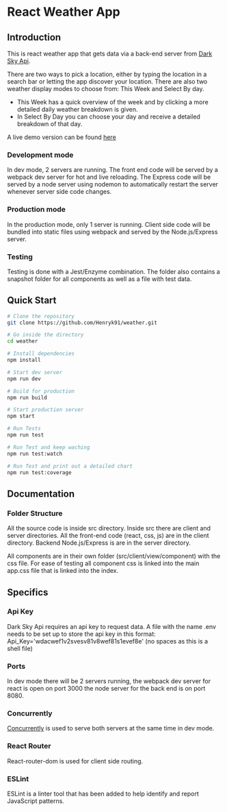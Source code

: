 
# React Weather App

## Introduction

This is react weather app that gets data via a back-end server from [Dark Sky Api](https://darksky.net/dev/docs).

There are two ways to pick a location, either by typing the location in a search bar or letting the app discover your location.
There are also two weather display modes to choose from: This Week and Select By day.
- This Week has a quick overview of the week and by clicking a more detailed daily weather breakdown is given.
- In Select By Day you can choose your day and receive a detailed breakdown of that day.

A live demo version can be found [here](https://henryk91-weather.glitch.me) 

### Development mode

In dev mode, 2 servers are running. The front end code will be served by a webpack dev server for hot and live reloading. The Express code will be served by a node server using nodemon to automatically restart the server whenever server side code changes.

### Production mode

In the production mode, only 1 server is running. Client side code will be bundled into static files using webpack and served by the Node.js/Express server.

### Testing

Testing is done with a Jest/Enzyme combination. The folder also contains a snapshot folder for all components as well as a file with test data.

## Quick Start

```bash
# Clone the repository
git clone https://github.com/Henryk91/weather.git

# Go inside the directory
cd weather

# Install dependencies
npm install

# Start dev server
npm run dev

# Build for production
npm run build

# Start production server
npm start

# Run Tests
npm run test

# Run Test and keep waching
npm run test:watch

# Run Test and print out a detailed chart 
npm run test:coverage

```

## Documentation

### Folder Structure

All the source code is inside src directory. Inside src there are client and server directories. All the front-end code (react, css, js) are in the client directory. Backend Node.js/Express is are in the server directory.

All components are in their own folder (src/client/view/component) with the css file. For ease of testing all component css is linked into the main app.css file that is linked into the index.

## Specifics

### Api Key

Dark Sky Api requires an api key to request data. A file with the name .env needs to be set up to store the api key in this format: Api_Key='wdacwef1v2svesv81v8wef81s1evef8e' (no spaces as this is a shell file)

### Ports

In dev mode there will be 2 servers running, the webpack dev server for react is open on port 3000
the node server for the back end is on port 8080.

### Concurrently

[Concurrently](https://github.com/kimmobrunfeldt/concurrently) is used to serve both servers at the same time in dev mode.

### React Router

React-router-dom is used for client side routing.

### ESLint

ESLint is a linter tool that has been added to help identify and report JavaScript patterns.
